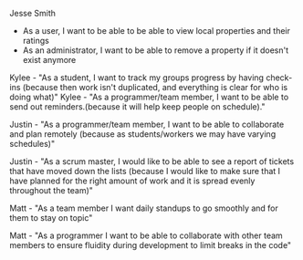 Jesse Smith
* As a user, I want to be able to be able to view local properties and their ratings
* As an administrator, I want to be able to remove a property if it doesn't exist anymore

Kylee - "As a student, I want to track my groups progress by having check-ins
	(because then work isn't duplicated, and everything is clear for who is doing
	 what)"
Kylee - "As a programmer/team member, I want to be able to send out reminders.(because
	 it will help keep people on schedule)."

Justin - "As a programmer/team member, I want to be able to collaborate and plan remotely (because as students/workers we may have varying schedules)"

Justin - "As a scrum master, I would like to be able to see a report of tickets that have moved down the lists (because I would like to make sure that I have planned for the right amount of work and it is spread evenly throughout the team)"

Matt - "As a team member I want daily standups to go smoothly and for them to stay on topic"

Matt - "As a programmer I want to be able to collaborate with other team members to ensure fluidity during development to limit breaks in the code"
